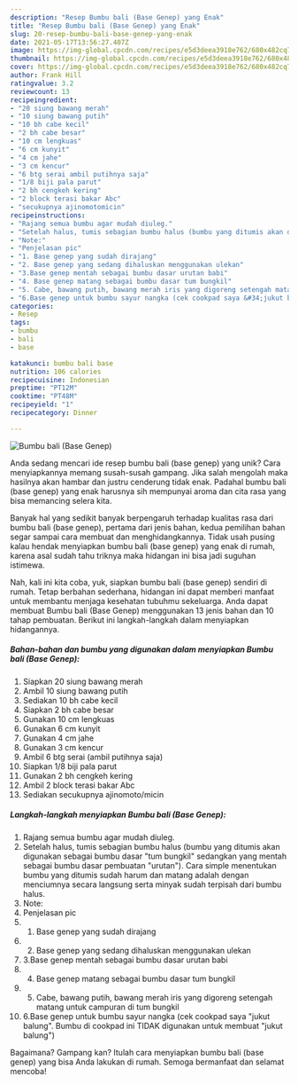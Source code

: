 ```yaml
---
description: "Resep Bumbu bali (Base Genep) yang Enak"
title: "Resep Bumbu bali (Base Genep) yang Enak"
slug: 20-resep-bumbu-bali-base-genep-yang-enak
date: 2021-05-17T13:56:27.407Z
image: https://img-global.cpcdn.com/recipes/e5d3deea3918e762/680x482cq70/bumbu-bali-base-genep-foto-resep-utama.jpg
thumbnail: https://img-global.cpcdn.com/recipes/e5d3deea3918e762/680x482cq70/bumbu-bali-base-genep-foto-resep-utama.jpg
cover: https://img-global.cpcdn.com/recipes/e5d3deea3918e762/680x482cq70/bumbu-bali-base-genep-foto-resep-utama.jpg
author: Frank Hill
ratingvalue: 3.2
reviewcount: 13
recipeingredient:
- "20 siung bawang merah"
- "10 siung bawang putih"
- "10 bh cabe kecil"
- "2 bh cabe besar"
- "10 cm lengkuas"
- "6 cm kunyit"
- "4 cm jahe"
- "3 cm kencur"
- "6 btg serai ambil putihnya saja"
- "1/8 biji pala parut"
- "2 bh cengkeh kering"
- "2 block terasi bakar Abc"
- "secukupnya ajinomotomicin"
recipeinstructions:
- "Rajang semua bumbu agar mudah diuleg."
- "Setelah halus, tumis sebagian bumbu halus (bumbu yang ditumis akan digunakan sebagai bumbu dasar &#34;tum bungkil&#34; sedangkan yang mentah sebagai bumbu dasar pembuatan &#34;urutan&#34;). Cara simple menentukan bumbu yang ditumis sudah harum dan matang adalah dengan menciumnya secara langsung serta minyak sudah terpisah dari bumbu halus."
- "Note:"
- "Penjelasan pic"
- "1. Base genep yang sudah dirajang"
- "2. Base genep yang sedang dihaluskan menggunakan ulekan"
- "3.Base genep mentah sebagai bumbu dasar urutan babi"
- "4. Base genep matang sebagai bumbu dasar tum bungkil"
- "5. Cabe, bawang putih, bawang merah iris yang digoreng setengah matang untuk campuran di tum bungkil"
- "6.Base genep untuk bumbu sayur nangka (cek cookpad saya &#34;jukut balung&#34;. Bumbu di cookpad ini TIDAK digunakan untuk membuat &#34;jukut balung&#34;)"
categories:
- Resep
tags:
- bumbu
- bali
- base

katakunci: bumbu bali base 
nutrition: 106 calories
recipecuisine: Indonesian
preptime: "PT12M"
cooktime: "PT48M"
recipeyield: "1"
recipecategory: Dinner

---
```



![Bumbu bali (Base Genep)](https://img-global.cpcdn.com/recipes/e5d3deea3918e762/680x482cq70/bumbu-bali-base-genep-foto-resep-utama.jpg)

Anda sedang mencari ide resep bumbu bali (base genep) yang unik? Cara menyiapkannya memang susah-susah gampang. Jika salah mengolah maka hasilnya akan hambar dan justru cenderung tidak enak. Padahal bumbu bali (base genep) yang enak harusnya sih mempunyai aroma dan cita rasa yang bisa memancing selera kita.



Banyak hal yang sedikit banyak berpengaruh terhadap kualitas rasa dari bumbu bali (base genep), pertama dari jenis bahan, kedua pemilihan bahan segar sampai cara membuat dan menghidangkannya. Tidak usah pusing kalau hendak menyiapkan bumbu bali (base genep) yang enak di rumah, karena asal sudah tahu triknya maka hidangan ini bisa jadi suguhan istimewa.


Nah, kali ini kita coba, yuk, siapkan bumbu bali (base genep) sendiri di rumah. Tetap berbahan sederhana, hidangan ini dapat memberi manfaat untuk membantu menjaga kesehatan tubuhmu sekeluarga. Anda dapat membuat Bumbu bali (Base Genep) menggunakan 13 jenis bahan dan 10 tahap pembuatan. Berikut ini langkah-langkah dalam menyiapkan hidangannya.

<!--inarticleads1-->

##### Bahan-bahan dan bumbu yang digunakan dalam menyiapkan Bumbu bali (Base Genep):

1. Siapkan 20 siung bawang merah
1. Ambil 10 siung bawang putih
1. Sediakan 10 bh cabe kecil
1. Siapkan 2 bh cabe besar
1. Gunakan 10 cm lengkuas
1. Gunakan 6 cm kunyit
1. Gunakan 4 cm jahe
1. Gunakan 3 cm kencur
1. Ambil 6 btg serai (ambil putihnya saja)
1. Siapkan 1/8 biji pala parut
1. Gunakan 2 bh cengkeh kering
1. Ambil 2 block terasi bakar Abc
1. Sediakan secukupnya ajinomoto/micin




<!--inarticleads2-->

##### Langkah-langkah menyiapkan Bumbu bali (Base Genep):

1. Rajang semua bumbu agar mudah diuleg.
1. Setelah halus, tumis sebagian bumbu halus (bumbu yang ditumis akan digunakan sebagai bumbu dasar &#34;tum bungkil&#34; sedangkan yang mentah sebagai bumbu dasar pembuatan &#34;urutan&#34;). Cara simple menentukan bumbu yang ditumis sudah harum dan matang adalah dengan menciumnya secara langsung serta minyak sudah terpisah dari bumbu halus.
1. Note:
1. Penjelasan pic
1. 1. Base genep yang sudah dirajang
1. 2. Base genep yang sedang dihaluskan menggunakan ulekan
1. 3.Base genep mentah sebagai bumbu dasar urutan babi
1. 4. Base genep matang sebagai bumbu dasar tum bungkil
1. 5. Cabe, bawang putih, bawang merah iris yang digoreng setengah matang untuk campuran di tum bungkil
1. 6.Base genep untuk bumbu sayur nangka (cek cookpad saya &#34;jukut balung&#34;. Bumbu di cookpad ini TIDAK digunakan untuk membuat &#34;jukut balung&#34;)




Bagaimana? Gampang kan? Itulah cara menyiapkan bumbu bali (base genep) yang bisa Anda lakukan di rumah. Semoga bermanfaat dan selamat mencoba!
